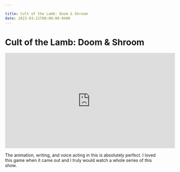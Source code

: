 ```yaml
---

title: Cult of the Lamb: Doom & Shroom
date: 2023-03-21T08:00:00-0400
---
```


# Cult of the Lamb: Doom & Shroom

<iframe width="560" height="315" src="https://www.youtube-nocookie.com/embed/LuVAWbg4kns" title="YouTube video player" frameborder="0" allow="accelerometer; autoplay; clipboard-write; encrypted-media; gyroscope; picture-in-picture; web-share" allowfullscreen></iframe>

The animation, writing, and voice acting in this is absolutely perfect. I loved this game when it came out and I truly would watch a whole series of this show.
